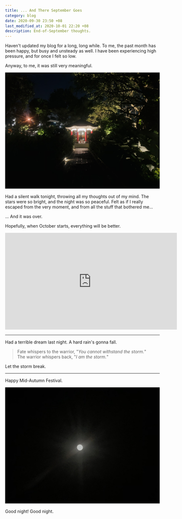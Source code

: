 ```yaml
---
title: ... And There September Goes
category: blog
date: 2020-09-30 23:50 +08
last_modified_at: 2020-10-01 22:20 +08
description: End-of-September thoughts.
---
```


Haven't updated my blog for a long, long while. To me, the past month has been happy, but busy and unsteady as well. I have been experiencing high pressure, and for once I felt so low.

Anyway, to me, it was still very meaningful.

![Yunnan Garden](/assets/images/posts/2020-09/yunnan_garden.jpg)

Had a silent walk tonight, throwing all my thoughts out of my mind. The stars were so bright, and the night was so peaceful. Felt as if I really escaped from the very moment, and from all the stuff that bothered me...

... And it was over.

Hopefully, when October starts, everything will be better.

<div class="video-container-wrapper"><div class="video-container"><iframe width="560" height="315" src="https://www.youtube.com/embed/d020hcWA_Wg" frameborder="0" allow="accelerometer; autoplay; clipboard-write; encrypted-media; gyroscope; picture-in-picture" allowfullscreen></iframe></div></div>

<hr />

Had a terrible dream last night. A hard rain's gonna fall.

> Fate whispers to the warrior, "*You cannot withstand the storm.*"  
> The warrior whispers back, "*I am the storm.*"

Let the storm break.<!-- Fear not. It will come.s -->

<hr />

Happy Mid-Autumn Festival.

![The moon is so bright.](/assets/images/posts/2020-09/moon.jpg)

Good night! Good night.
